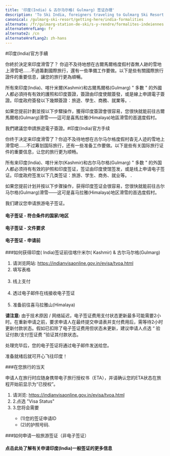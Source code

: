```yaml
---
title: '印度(India) & 古尔马尔格( Gulmarg) 签证办理'
description: 'To Ski India, foreigners traveling to Gulmarg Ski Resort must apply for a Visa for India. Follow these tips to make your Ski Himalaya trip much smoother.'
canonical: /gulmarg-ski-resort/getting-here/india-formalities
alternate: /fr/gulmarg-station-de-ski/s-y-rendre/formalites-indeiennes
alternateHrefLang: fr
alternate2: /cn
alternateHrefLang2: zh-hans
---
```


#印度(India)官方手續

你終於決定來印度滑雪了？ 你迫不及待地想在古爾馬爾格度假村杳無人跡的雪地上滑雪吧......不過籌劃國際旅行，還有一些準備工作要做。以下是些有關國際旅行證件的重要信息，讓您的旅行更為順暢。

所有來印度(India)、喀什米爾(Kashmir)和古爾馬爾格(Gulmarg) " 多數 " 的外國人都必須持有有效的護照和印度簽證，簽證由印度使館簽發，或是線上申請電子簽證。印度政府簽發以下幾類簽證：旅遊、學生、商務、就業等。. 

如果您提前計劃並按以下步驟操作，獲得印度簽證會很容易，您很快就能前往古爾馬爾格(Gulmarg)滑雪——這可是喜馬拉雅(Himalaya)地區滑雪的首選度假村。

我們建議您申請旅遊電子簽證。#印度(India)官方手续

你终于决定来印度滑雪了？你迫不及待地想在古尔马尔格度假村杳无人迹的雪地上滑雪吧......不过筹划国际旅行，还有一些准备工作要做。以下是些有关国际旅行证件的重要信息，让您的旅行更为顺畅。

所有来印度(India)、喀什米尔(Kashmir)和古尔马尔格(Gulmarg) " 多数 " 的外国人都必须持有有效的护照和印度签证，签证由印度使馆签发，或是线上申请电子签证。印度政府签发以下几类签证：旅游、学生、商务、就业等。 .

如果您提前计划并按以下步骤操作，获得印度签证会很容易，您很快就能前往古尔马尔格(Gulmarg)滑雪——这可是喜马拉雅(Himalaya)地区滑雪的首选度假村。

我们建议您申请旅游电子签证。
<div class="accordion pricing">
      <article class="ac-item">
          <h4 class="ac-title">电子签证 - 符合条件的国家/地区</h4>
          <div class="ac-content" style="display: none;">
          <h5>请确保您的国籍可以申请电子签证</h5>
				<p>阿尔巴尼亚，安道尔，安哥拉，安圭拉，安提瓜和巴布达，阿根廷，亚美尼亚，阿鲁巴，澳大利亚，奥地利，阿塞拜疆，巴哈马，巴巴多斯，比利时，伯利兹，玻利维亚，波斯尼亚和黑塞哥维那，博茨瓦纳，巴西，文莱，保加利亚，布隆迪，柬埔寨，喀麦隆联盟共和国，加拿大，佛得角，开曼群岛，智利，中国，中国- 香港特别行政区，中国- 特区澳门，哥伦比亚，科摩罗，库克群岛，哥斯达黎加，科特迪瓦，克罗地亚，古巴，塞浦路斯，捷克共和国，丹麦，吉布提，多米尼克，多米尼加共和国，东帝汶，厄瓜多尔，萨尔瓦多，厄立特里亚，爱沙尼亚，斐济，芬兰，法国，加蓬，冈比亚，格鲁吉亚，德国，加纳，希腊，格林纳达，危地马拉，几内亚，圭亚那，海地，洪都拉斯，匈牙利，冰岛，印度尼西亚，伊朗，爱尔兰，以色列，意大利，牙买加，日本，约旦，哈萨克斯坦，肯尼亚，基里巴斯，吉尔吉斯斯坦，老挝，拉脱维亚，莱索托，利比里亚，列支敦士登，立陶宛，卢森堡，马达加斯加，马拉维，马来西亚，马里，马耳他，马绍尔群岛，毛里求斯，墨西哥，密克罗尼西亚，摩尔多瓦，摩纳哥，蒙古，黑山，莫ntserrat，莫桑比克，缅甸，纳米比亚，瑙鲁，荷兰，新西兰，尼加拉瓜，尼日尔共和国，纽埃岛，挪威，阿曼，帕劳，巴勒斯坦，巴拿马，巴布亚新几内亚，巴拉圭，秘鲁，菲律宾，波兰，葡萄牙，卡塔尔，共和国韩国，马其顿共和国，罗马尼亚，俄罗斯，卢旺达，圣克里斯托弗和尼维斯，圣卢西亚，圣文森特和格林纳丁斯，萨摩亚，圣马力诺，塞内加尔，塞尔维亚，塞舌尔，塞拉利昂，新加坡，斯洛伐克，斯洛文尼亚，所罗门群岛，南非，西班牙，斯里兰卡，苏里南，斯威兰，瑞典，瑞士，台湾，塔吉克斯坦，坦桑尼亚，泰国，汤加，特立尼达和多巴哥，特克斯和凯科斯群岛，图瓦卢，阿联酋，乌干达，乌克兰，英国，乌拉圭，美国，乌兹别克斯坦，瓦努阿图，梵蒂冈城- 罗马教廷，委内瑞拉，越南，赞比亚和津巴布韦。参考资料: <a href="https://indianvisaonline.gov.in/evisa/tvoa.html" target="_blank">www.indianvisaonline.gov.in/visa/</a></p> 
          </div>
      </article>
     <article class="ac-item" style="margin-top:-1px;">
          <h4 class="ac-title">电子签证 - 文件要求</h4>
          <div class="ac-content" style="display: none;">
          
              <h5>扫描护照上照片和详细资讯的生物页面</h5>
              <ul>
                  <li>格式: PDF</li>
                  <li>尺寸:最小10 KB，最大300 KB</li>
              </ul>    
             <h5>数位照片</h5>
              <ul>
                    <li>格式t: JPEG</li>
                    <li>尺寸: 最小10 KB，最大1 MB</li>
                    <li>最小350 x 350像素</li>
                    <li>照片应呈现全脸、前视图、睁眼、无眼镜</li>
                    <li>中心位于框架内，从头发顶部到下巴底部呈现完整头部</li>
                    <li>背景应为浅色或白色背景</li>
                    <li>脸部或背景上无阴影</li>
                    <li>没有边框</li>
              </ul>
          </div>
      </article>
    <article class="ac-item" style="margin-top:-1px;">
          <h4 class="ac-title">电子签证 - 申请前</h4>
          <div class="ac-content" style="display: none;">
          
              <h5>注意事项</h5>
              <ol>
                  	<li>符合条件的国家/地区的申请人必须在抵达日期前至少4天线上申请。</li>
                    <li>确保扫描的生物页面中显示的详细资讯清晰可读，以避免被拒绝。</li>
                    <li>所有电子签证费用均不予退还</li>
              </ol>    
          </div>
      </article>
</div>


###如何获得印度( India)签证前往喀什米尔( Kashmir) &amp; 古尔马尔格(Gulmarg)
<ol>
    <li>请浏览网站: <a href="https://indianvisaonline.gov.in/evisa/tvoa.html" target="_blank">https://indianvisaonline.gov.in/evisa/tvoa.html</a></li>
	<li>填写表格</li>
    <li>线上支付</li>
    <li>透过电子邮件在线接收电子签证</li>
    <li>准备前往喜马拉雅山(Himalaya)</li>
</ol>

**请注意:** 由于技术原因 / 网络延迟，电子签证费用支付状态更新最多可能需要2小时。在重新申请之前，要求申请人在最终提交申请表并支付费用后，需等待2小时更新付款状态。假如已扣除了电子签证费用但状态未更新，建议申请人点选 “ 验证付款/支付签证费 ”验证其付款状态。

处理完毕后，您的电子签证将通过电子邮件发送给您。

准备就绪后就可开心飞往印度！

###在您旅行的当天

申请人在旅行时应随身携带电子旅行授权书（ETA），并请确认您的ETA状态在旅程开始前显示为“已授权”。

<ol>
    <li>请浏览: <a href="https://indianvisaonline.gov.in/evisa/tvoa.html" target="_blank">https://indianvisaonline.gov.in/evisa/tvoa.html</a></li>
	<li>2.点选  "Visa Status"</li>
    <li>3.您将会需要</li>
    <ul>
    <li>(1)您的签证申请ID</li>
    <li>(2)的护照号码.</li>
    </ul>
</ol>

###如何申请一般旅游签证（非电子签证）

<div class="accordion pricing">
      <article class="ac-item">
          <h4 class="ac-title">点击此处了解有关申请印度(India)一般签证的更多信息</h4>
          <div class="ac-content" style="display: none;">

<p>申请印度(India)签证可在印度(India)政府网站上找到: <a href="https://indianvisaonline.gov.in/visa/" target="_blank">www.indianvisaonline.gov.in/visa/</a></p>

              <p><strong>请注意 :</strong> 必须通过在线申请签证（不接受手写申请）</p>

<p>进入网站后，点击“Online Visa Application”和“online application link”填写网上申请表。在完成网上签证申请之前，请仔细阅读下面的两套说明。</p>

              <ul>
<li>有关如何填写网上申请表的说明，请单击“Instructions for form”。</li>
<li>有關網上申請的重要技術信息，請單擊“Technical Info”</li>
              </ul>

              <p>有关网上申请的重要技术信息，请单击“Technical Info”</p>

<p>网上表格填写完毕后，您必须将签过名的网上申请表、护照和任何其他证明文件提交给相应的印度签证申请中心（IVAC）或直接提交给对应的印度使馆。</p>

<p>提交表格后系统将自动生成一个文件编号，申请人应保留文件编号以进行以后的沟通。</p>

<h4>取得印度(India)和古尔马格(Gulmarg)签证的工作时间 </h4>

<p>收到签证申请后，印度使馆需要至少3个工作日处理申请案，并根据申请人的国籍签发签证(特殊情况除外)。</p>

<p>如果您已经在网上申请印度签证并希望了解申请状态，请单击概况页上的“Visa Enquiry”连结：<a href="https://indianvisaonline.gov.in/visa/" target="_blank">www.indianvisaonline.gov.in/visa/</a>.</p>

<h4>取得印度(India)-古尔马尔格(Gulmarg)签证的要求  </h4>

<h5>照片要求:</h5>

              <ul>
<li>所有签证申请人都提交一张5厘米×5厘米（2英寸×2英寸）的照片：</li>
<ul>
<li>照片必须是浅色或白色背景，没有边框</li>
<li>照片应为正面人像（头发顶部至下巴的顶部）</li>
<li>眼睛应是睁开的，脸部或背景上没有阴影</li>
    </ul>
              </ul>
<h4>签证费</h4>

<p>签证费取决于申请签证的类型和签证的有效时间，含一笔基本费和一笔特殊费。网上申请流程结束时将显示基本费。请注意，这只是一项指示性费用，之后将收取实际最终费用。所有签证费均不予退还。 </p>

<p>有关签证费的更多资讯，最好咨询当地大使馆。以下是一些大使馆网站：</p>

    <ul>
        <li>澳大利亚: <a href="http://www.hcindia-au.org/" target="_blank">www.hcindia-au.org</a></li>
<li>欧洲: <a href="http://www.indianholiday.com/" target="_blank">www.indianholiday.com</a></li>
<li>中东: <a href="http://india.visahq.com/embassy/bahrain/" target="_blank">www.indianembassy-bah.com</a></li>
<li>英国: <a href="https://www.hcilondon.in/" target="_blank">www.hcilondon.in</a></li>
<li>美国: <a href="https://www.indianembassy.org/" target="_blank">www.indianembassy.org</a></li>
<li>东南亚: <a href="http://www.indianembassy.org.cn/" target="_blank">www.indianembassy.org.cn</a></li>
    </ul>
          </div>
          </article>
              </div>
